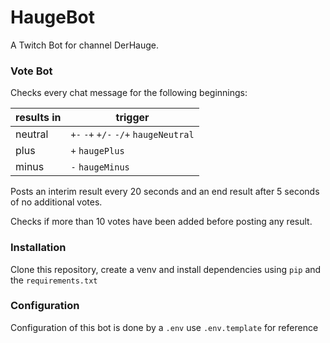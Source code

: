 # HaugeBot
A Twitch Bot for channel DerHauge. 

### Vote Bot
Checks every chat message for the following beginnings:

results in | trigger
--- | ---
neutral | `+-` `-+` `+/-` `-/+` `haugeNeutral`  
plus | `+` `haugePlus`  
minus | `-` `haugeMinus`  

Posts an interim result every 20 seconds and an end result after 5 seconds of no additional votes.

Checks if more than 10 votes have been added before posting any result.


### Installation

Clone this repository, create a venv and install dependencies using `pip` and the `requirements.txt`


### Configuration

Configuration of this bot is done by a `.env` use `.env.template` for reference